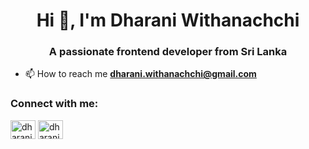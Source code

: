 <h1 align="center">Hi 👋, I'm Dharani Withanachchi</h1>
<h3 align="center">A passionate frontend developer from Sri Lanka</h3>



- 📫 How to reach me **dharani.withanachchi@gmail.com**

<h3 align="left">Connect with me:</h3>
<p align="left">
<a href="https://linkedin.com/in/dharanisw" target="blank"><img align="center" src="https://raw.githubusercontent.com/rahuldkjain/github-profile-readme-generator/master/src/images/icons/Social/linked-in-alt.svg" alt="dharanisw" height="30" width="40" /></a>
<a href="https://fb.com/dharani withanachchi" target="blank"><img align="center" src="https://raw.githubusercontent.com/rahuldkjain/github-profile-readme-generator/master/src/images/icons/Social/facebook.svg" alt="dharani withanachchi" height="30" width="40" /></a>
</p>
